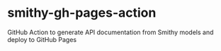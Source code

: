 # smithy-gh-pages-action
GitHub Action to generate API documentation from Smithy models and deploy to GitHub Pages
